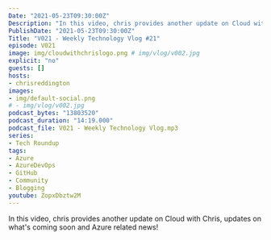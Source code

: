 ```yaml
---
Date: "2021-05-23T09:30:00Z"
Description: "In this video, chris provides another update on Cloud with Chris, updates on what's coming soon and Azure related news!"
PublishDate: "2021-05-23T09:30:00Z"
Title: "V021 - Weekly Technology Vlog #21"
episode: V021
image: img/cloudwithchrislogo.png # img/vlog/v002.jpg
explicit: "no"
guests: []
hosts:
- chrisreddington
images:
- img/default-social.png
# - img/vlog/v002.jpg
podcast_bytes: "13803520"
podcast_duration: "14:19.000"
podcast_file: V021 - Weekly Technology Vlog.mp3
series:
- Tech Roundup
tags:
- Azure
- AzureDevOps
- GitHub
- Community
- Blogging
youtube: ZopxDbztw2M
---
```

In this video, chris provides another update on Cloud with Chris, updates on what's coming soon and Azure related news!